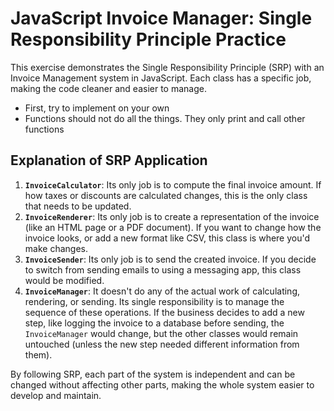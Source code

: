 # JavaScript Invoice Manager: Single Responsibility Principle Practice

This exercise demonstrates the Single Responsibility Principle (SRP) with an Invoice Management system in JavaScript.
Each class has a specific job, making the code cleaner and easier to manage.

- First, try to implement on your own
- Functions should not do all the things. They only print and call other functions

## Explanation of SRP Application

1.  **`InvoiceCalculator`**: Its only job is to compute the final invoice amount. If how taxes or discounts are calculated changes, this is the only class that needs to be updated.
2.  **`InvoiceRenderer`**: Its only job is to create a representation of the invoice (like an HTML page or a PDF document). If you want to change how the invoice looks, or add a new format like CSV, this class is where you'd make changes.
3.  **`InvoiceSender`**: Its only job is to send the created invoice. If you decide to switch from sending emails to using a messaging app, this class would be modified.
4.  **`InvoiceManager`**: It doesn't do any of the actual work of calculating, rendering, or sending. Its single responsibility is to manage the sequence of these operations. If the business decides to add a new step, like logging the invoice to a database before sending, the `InvoiceManager` would change, but the other classes would remain untouched (unless the new step needed different information from them).

By following SRP, each part of the system is independent and can be changed without affecting other parts, making the whole system easier to develop and maintain.
